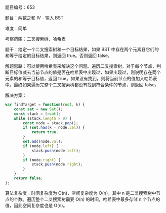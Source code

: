 题目编号：653

题目：两数之和 IV - 输入 BST

难度：简单

考察范围：二叉搜索树、哈希表

题干：给定一个二叉搜索树和一个目标结果，如果 BST 中存在两个元素且它们的和等于给定的目标结果，则返回 true。否则返回 false。

解题思路：可以使用哈希表来解决这个问题。遍历二叉搜索树，对于每个节点，判断目标值减去当前节点的值是否在哈希表中出现过，如果出现过，则说明存在两个元素的和等于目标值，返回 true。如果没有找到，则将当前节点的值加入哈希表中。最终如果遍历完整个二叉搜索树都没有找到符合条件的节点，则返回 false。

解决方案：

```javascript
var findTarget = function(root, k) {
    const set = new Set();
    const stack = [root];
    while (stack.length > 0) {
        const node = stack.pop();
        if (set.has(k - node.val)) {
            return true;
        }
        set.add(node.val);
        if (node.left) {
            stack.push(node.left);
        }
        if (node.right) {
            stack.push(node.right);
        }
    }
    return false;
};
```

算法复杂度：时间复杂度为 O(n)，空间复杂度为 O(n)，其中 n 是二叉搜索树中节点的个数。遍历整个二叉搜索树需要 O(n) 的时间，哈希表中最多存储 n 个节点的值，因此空间复杂度也是 O(n)。